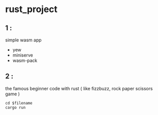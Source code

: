 # rust_project

## 1 :
simple wasm app
- yew
- miniserve
- wasm-pack

## 2 :
the famous beginner code with rust ( like fizzbuzz, rock paper scissors game )

```
cd $filename
cargo run
```
